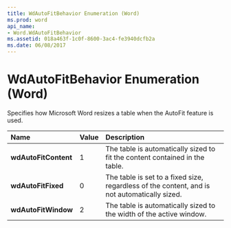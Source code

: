 ```yaml
---
title: WdAutoFitBehavior Enumeration (Word)
ms.prod: word
api_name:
- Word.WdAutoFitBehavior
ms.assetid: 018a463f-1c0f-8600-3ac4-fe3940dcfb2a
ms.date: 06/08/2017
---
```



# WdAutoFitBehavior Enumeration (Word)

Specifies how Microsoft Word resizes a table when the AutoFit feature is used.



|**Name**|**Value**|**Description**|
|:-----|:-----|:-----|
| **wdAutoFitContent**|1|The table is automatically sized to fit the content contained in the table.|
| **wdAutoFitFixed**|0|The table is set to a fixed size, regardless of the content, and is not automatically sized.|
| **wdAutoFitWindow**|2|The table is automatically sized to the width of the active window.|

